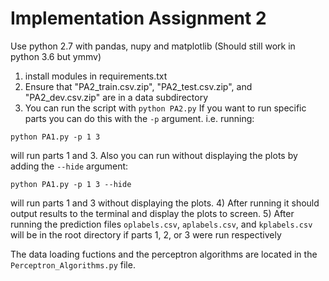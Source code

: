# Implementation Assignment 2

Use python 2.7 with pandas, nupy and matplotlib
(Should still work in python 3.6 but ymmv)

1) install modules in requirements.txt
2) Ensure that "PA2_train.csv.zip", "PA2_test.csv.zip", and "PA2_dev.csv.zip" are in a data subdirectory
3) You can run the script with `python PA2.py`
  If you want to run specific parts you can do this with the `-p` argument. i.e. running:
  ```
  python PA1.py -p 1 3
  ```
  will run parts 1 and 3. 
  Also you can run without displaying the plots by adding the `--hide` argument:
  ```
  python PA1.py -p 1 3 --hide
  ```
  will run parts 1 and 3 without displaying the plots.
4) After running it should output results to the terminal and display the plots to screen.
5) After running the prediction files `oplabels.csv`, `aplabels.csv`, and `kplabels.csv` will be in the root directory if parts 1, 2, or 3 were run respectively


The data loading fuctions and the perceptron algorithms are located in the `Perceptron_Algorithms.py` file.